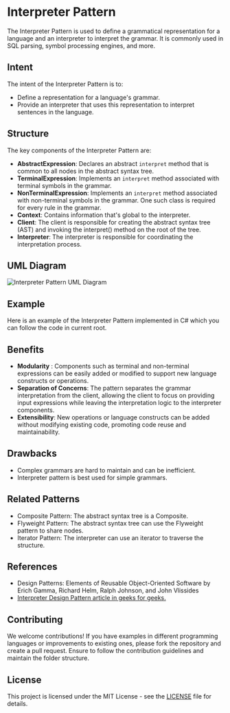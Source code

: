 # Interpreter Pattern

The Interpreter Pattern is used to define a grammatical representation for a language and an interpreter to interpret the grammar. It is commonly used in SQL parsing, symbol processing engines, and more.

## Intent

The intent of the Interpreter Pattern is to:

- Define a representation for a language's grammar.
- Provide an interpreter that uses this representation to interpret sentences in the language.

## Structure

The key components of the Interpreter Pattern are:

- **AbstractExpression**: Declares an abstract `interpret` method that is common to all nodes in the abstract syntax tree.
- **TerminalExpression**: Implements an `interpret` method associated with terminal symbols in the grammar.
- **NonTerminalExpression**: Implements an `interpret` method associated with non-terminal symbols in the grammar. One such class is required for every rule in the grammar.
- **Context**: Contains information that's global to the interpreter.
- **Client**: The client is responsible for creating the abstract syntax tree (AST) and invoking the interpret() method on the root of the tree.
- **Interpreter**: The interpreter is responsible for coordinating the interpretation process.

## UML Diagram

![Interpreter Pattern UML Diagram](uml-diagram.png)

## Example

Here is an example of the Interpreter Pattern implemented in C# which you can follow the code in current root.

## Benefits

- **Modularity** : Components such as terminal and non-terminal expressions can be easily added or modified to support new language constructs or operations.
- **Separation of Concerns**: The pattern separates the grammar interpretation from the client, allowing the client to focus on providing input expressions while leaving the interpretation logic to the interpreter components.
- **Extensibility**: New operations or language constructs can be added without modifying existing code, promoting code reuse and maintainability.

## Drawbacks

- Complex grammars are hard to maintain and can be inefficient.
- Interpreter pattern is best used for simple grammars.

## Related Patterns

- Composite Pattern: The abstract syntax tree is a Composite.
- Flyweight Pattern: The abstract syntax tree can use the Flyweight pattern to share nodes.
- Iterator Pattern: The interpreter can use an iterator to traverse the structure.

## References

- Design Patterns: Elements of Reusable Object-Oriented Software by Erich Gamma, Richard Helm, Ralph Johnson, and John Vlissides
- [Interpreter Design Pattern article in geeks for geeks.](https://www.geeksforgeeks.org/interpreter-design-pattern/)

## Contributing

We welcome contributions! If you have examples in different programming languages or improvements to existing ones, please fork the repository and create a pull request. Ensure to follow the contribution guidelines and maintain the folder structure.

## License

This project is licensed under the MIT License - see the [LICENSE](../../LICENSE) file for details.
